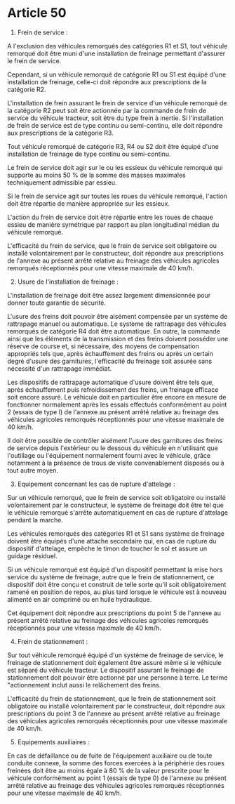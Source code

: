 # Article 50

1. Frein de service :

A l'exclusion des véhicules remorqués des catégories R1 et S1, tout véhicule remorqué doit être muni d'une installation de freinage permettant d'assurer le frein de service.

Cependant, si un véhicule remorqué de catégorie R1 ou S1 est équipé d'une installation de freinage, celle-ci doit répondre aux prescriptions de la catégorie R2.

L'installation de frein assurant le frein de service d'un véhicule remorqué de la catégorie R2 peut soit être actionnée par la commande de frein de service du véhicule tracteur, soit être du type frein à inertie. Si l'installation de frein de service est de type continu ou semi-continu, elle doit répondre aux prescriptions de la catégorie R3.

Tout véhicule remorqué de catégorie R3, R4 ou S2 doit être équipé d'une installation de freinage de type continu ou semi-continu.

Le frein de service doit agir sur le ou les essieux du véhicule remorqué qui supporte au moins 50 % de la somme des masses maximales techniquement admissible par essieu.

Si le frein de service agit sur toutes les roues du véhicule remorqué, l'action doit être répartie de manière appropriée sur les essieux.

L'action du frein de service doit être répartie entre les roues de chaque essieu de manière symétrique par rapport au plan longitudinal médian du véhicule remorqué.

L'efficacité du frein de service, que le frein de service soit obligatoire ou installé volontairement par le constructeur, doit répondre aux prescriptions de l'annexe au présent arrêté relative au freinage des véhicules agricoles remorqués réceptionnés pour une vitesse maximale de 40 km/h.

2. Usure de l'installation de freinage :

L'installation de freinage doit être assez largement dimensionnée pour donner toute garantie de sécurité.

L'usure des freins doit pouvoir être aisément compensée par un système de rattrapage manuel ou automatique. Le système de rattrapage des véhicules remorqués de catégorie R4 doit être automatique. En outre, la commande ainsi que les éléments de la transmission et des freins doivent posséder une réserve de course et, si nécessaire, des moyens de compensation appropriés tels que, après échauffement des freins ou après un certain degré d'usure des garnitures, l'efficacité du freinage soit assurée sans nécessité d'un rattrapage immédiat.

Les dispositifs de rattrapage automatique d'usure doivent être tels que, après échauffement puis refroidissement des freins, un freinage efficace soit encore assuré. Le véhicule doit en particulier être encore en mesure de fonctionner normalement après les essais effectués conformément au point 2 (essais de type I) de l'annexe au présent arrêté relative au freinage des véhicules agricoles remorqués réceptionnés pour une vitesse maximale de 40 km/h.

Il doit être possible de contrôler aisément l'usure des garnitures des freins de service depuis l'extérieur ou le dessous du véhicule en n'utilisant que l'outillage ou l'équipement normalement fourni avec le véhicule, grâce notamment à la présence de trous de visite convenablement disposés ou à tout autre moyen.

3. Equipement concernant les cas de rupture d'attelage :

Sur un véhicule remorqué, que le frein de service soit obligatoire ou installé volontairement par le constructeur, le système de freinage doit être tel que le véhicule remorqué s'arrête automatiquement en cas de rupture d'attelage pendant la marche.

Les véhicules remorqués des catégories R1 et S1 sans système de freinage doivent être équipés d'une attache secondaire qui, en cas de rupture du dispositif d'attelage, empêche le timon de toucher le sol et assure un guidage résiduel.

Si un véhicule remorqué est équipé d'un dispositif permettant la mise hors service du système de freinage, autre que le frein de stationnement, ce dispositif doit être conçu et construit de telle sorte qu'il soit obligatoirement ramené en position de repos, au plus tard lorsque le véhicule est à nouveau alimenté en air comprimé ou en huile hydraulique.

Cet équipement doit répondre aux prescriptions du point 5 de l'annexe au présent arrêté relative au freinage des véhicules agricoles remorqués réceptionnés pour une vitesse maximale de 40 km/h.

4. Frein de stationnement :

Sur tout véhicule remorqué équipé d'un système de freinage de service, le freinage de stationnement doit également être assuré même si le véhicule est séparé du véhicule tracteur. Le dispositif assurant le freinage de stationnement doit pouvoir être actionné par une personne à terre. Le terme "actionnement inclut aussi le relâchement des freins.

L'efficacité du frein de stationnement, que le frein de stationnement soit obligatoire ou installé volontairement par le constructeur, doit répondre aux prescriptions du point 3 de l'annexe au présent arrêté relative au freinage des véhicules agricoles remorqués réceptionnés pour une vitesse maximale de 40 km/h.

5. Equipements auxiliaires :

En cas de défaillance ou de fuite de l'équipement auxiliaire ou de toute conduite connexe, la somme des forces exercées à la périphérie des roues freinées doit être au moins égale à 80 % de la valeur prescrite pour le véhicule conformément au point 1 (essais de type 0) de l'annexe au présent arrêté relative au freinage des véhicules agricoles remorqués réceptionnés pour une vitesse maximale de 40 km/h.
